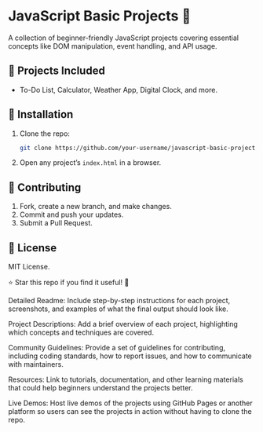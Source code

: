 # JavaScript Basic Projects 🚀  

A collection of beginner-friendly JavaScript projects covering essential concepts like DOM manipulation, event handling, and API usage.  

## 📂 Projects Included  
- To-Do List, Calculator, Weather App, Digital Clock, and more.  

## 🔧 Installation  
1. Clone the repo:  
   ```sh
   git clone https://github.com/your-username/javascript-basic-projects.git
   ```  
2. Open any project’s `index.html` in a browser.  

## 🎯 Contributing  
1. Fork, create a new branch, and make changes.  
2. Commit and push your updates.  
3. Submit a Pull Request.  

## 📜 License  
MIT License.  

⭐ Star this repo if you find it useful! 🚀

Detailed Readme: Include step-by-step instructions for each project, screenshots, and examples of what the final output should look like.

Project Descriptions: Add a brief overview of each project, highlighting which concepts and techniques are covered.

Community Guidelines: Provide a set of guidelines for contributing, including coding standards, how to report issues, and how to communicate with maintainers.

Resources: Link to tutorials, documentation, and other learning materials that could help beginners understand the projects better.

Live Demos: Host live demos of the projects using GitHub Pages or another platform so users can see the projects in action without having to clone the repo.
